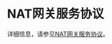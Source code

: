 # NAT网关服务协议

详细信息，请参见[NAT网关服务协议](http://terms.aliyun.com/legal-agreement/terms/suit_bu1_ali_cloud/suit_bu1_ali_cloud201802281451_77479.html)。


